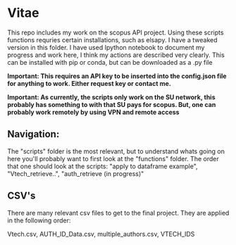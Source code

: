 # Vitae

This repo includes my work on the scopus API project. Using these scripts functions requries certain installations, such as elsapy. I have a tweaked version in this folder. I have used Ipython notebook to document my progress and work here, I think my actions are described very clearly. This can be installed with pip or conda, but can be downloaded as a .py file

**Important: This requires an API key to be inserted into the config.json file for anything to work. Either request key or contact me.**

**Important: As currently, the scripts only work on the SU network, this probably has something to with that SU pays for scopus. But, one can probably work remotely by using VPN and remote access**

## Navigation:

The "scripts" folder is the most relevant, but to understand whats going on here you'll probably want to first look at the "functions" folder. The order that one should look at the scripts: "apply to dataframe example", "Vtech_retrieve..", "auth_retrieve (in progress)"

## CSV's

There are many relevant csv files to get to the final project.
They are applied in the following order:

Vtech.csv, AUTH_ID_Data.csv, multiple_authors.csv, VTECH_IDS






